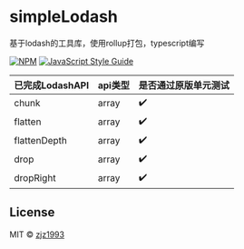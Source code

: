 # simpleLodash

基于lodash的工具库，使用rollup打包，typescript编写

[![NPM](https://img.shields.io/npm/v/simpleLodash.svg)](https://www.npmjs.com/package/simpleLodash) [![JavaScript Style Guide](https://img.shields.io/badge/code_style-standard-brightgreen.svg)](https://standardjs.com)

|已完成LodashAPI   | api类型  |是否通过原版单元测试|
|  ----  | ----  |----|
| chunk  | array |✔️|
| flatten  | array |✔️|
| flattenDepth  | array |✔️|
| drop  | array |✔️|
| dropRight  | array |✔️|

## License

MIT © [zjz1993](https://github.com/zjz1993)
